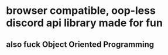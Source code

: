 # browser compatible, oop-less discord api library made for fun

## also fuck Object Oriented Programming 